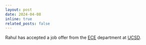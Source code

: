 ```yaml
---
layout: post
date: 2024-04-08
inline: true
related_posts: false
---
```


Rahul has accepted a job offer from the [ECE](https://www.ece.ucsd.edu/)
department at [UCSD](https://ucsd.edu/).

